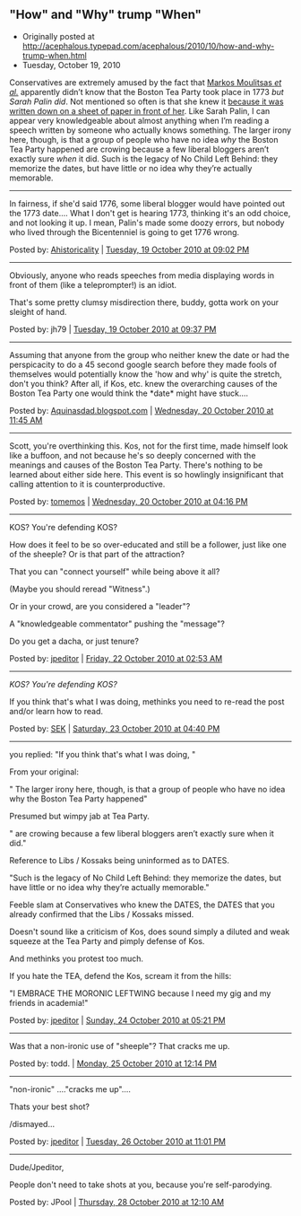 ## "How" and "Why" trump "When"

 * Originally posted at http://acephalous.typepad.com/acephalous/2010/10/how-and-why-trump-when.html
 * Tuesday, October 19, 2010

Conservatives are extremely amused by the fact that [Markos Moulitsas _et al._](http://perfunction.typepad.com/perfunction/2010/10/historic-illiteracy-idiot-sarah-palin-party-like-its-1773-after-the-election.html) apparently didn’t know that the Boston Tea Party took place in 1773 _but Sarah Palin did_.  Not mentioned so often is that she knew it [because it was written down on a sheet of paper in front of her](http://www.latimes.com/news/nationworld/nation/la-na-tea-party-express-20101019,0,2450180.story).   Like Sarah Palin, I can appear very knowledgeable about almost  anything when I’m reading a speech written by someone who actually knows  something.  The larger irony here, though, is that a group of people  who have no idea _why_ the Boston Tea Party happened are crowing because a few liberal bloggers aren’t exactly sure _when_ it did.  Such is the legacy of No Child Left Behind: they memorize the  dates, but have little or no idea why they’re actually memorable.

* * *

In fairness, if she'd said 1776, some liberal blogger would have pointed out the 1773 date.... What I don't get is hearing 1773, thinking it's an odd choice, and not looking it up. I mean, Palin's made some doozy errors, but nobody who lived through the Bicentenniel is going to get 1776 wrong.

Posted by: [Ahistoricality](http://ahistoricality.blogspot.com) | [Tuesday, 19 October 2010 at 09:02 PM](http://acephalous.typepad.com/acephalous/2010/10/how-and-why-trump-when.html?cid=6a00d8341c2df453ef013488535d0f970c#comment-6a00d8341c2df453ef013488535d0f970c)

* * *

Obviously, anyone who reads speeches from media displaying words in front of them (like a teleprompter!) is an idiot. 

That's some pretty clumsy misdirection there, buddy, gotta work on your sleight of hand.

Posted by: jh79 | [Tuesday, 19 October 2010 at 09:37 PM](http://acephalous.typepad.com/acephalous/2010/10/how-and-why-trump-when.html?cid=6a00d8341c2df453ef013488538840970c#comment-6a00d8341c2df453ef013488538840970c)

* * *

Assuming that anyone from the group who neither knew the date or had the perspicacity to do a 45 second google search before they made fools of themselves would potentially know the 'how and why' is quite the stretch, don't you think? After all, if Kos, etc. knew the overarching causes of the Boston Tea Party one would think the \*date\* might have stuck....

Posted by: [Aquinasdad.blogspot.com](http://profile.typepad.com/aquinasdadblogspotcom) | [Wednesday, 20 October 2010 at 11:45 AM](http://acephalous.typepad.com/acephalous/2010/10/how-and-why-trump-when.html?cid=6a00d8341c2df453ef0133f5379cee970b#comment-6a00d8341c2df453ef0133f5379cee970b)

* * *

Scott, you're overthinking this.  Kos, not for the first time, made himself look like a buffoon, and not because he's so deeply concerned with the meanings and causes of the Boston Tea Party.  There's nothing to be learned about either side here.  This event is so howlingly insignificant that calling attention to it is counterproductive.

Posted by: [tomemos](http://tomemos.wordpress.com) | [Wednesday, 20 October 2010 at 04:16 PM](http://acephalous.typepad.com/acephalous/2010/10/how-and-why-trump-when.html?cid=6a00d8341c2df453ef01348858f66c970c#comment-6a00d8341c2df453ef01348858f66c970c)

* * *

KOS? You're defending KOS?

How does it feel to be so over-educated and still be a follower, just like one of the sheeple?  Or is that part of the attraction?

That you can "connect yourself" while being above it all?

(Maybe you should reread "Witness".)

Or in your crowd, are you considered a "leader"? 

A "knowledgeable commentator" pushing the "message"?

Do you get a dacha, or just tenure?

Posted by: [jpeditor](http://www.jewpoint.blogspot.com) | [Friday, 22 October 2010 at 02:53 AM](http://acephalous.typepad.com/acephalous/2010/10/how-and-why-trump-when.html?cid=6a00d8341c2df453ef0133f541ff06970b#comment-6a00d8341c2df453ef0133f541ff06970b)

* * *

_KOS? You're defending KOS?_

If you think that's what I was doing, methinks you need to re-read the post and/or learn how to read.

Posted by: [SEK](http://acephalous.typepad.com) | [Saturday, 23 October 2010 at 04:40 PM](http://acephalous.typepad.com/acephalous/2010/10/how-and-why-trump-when.html?cid=6a00d8341c2df453ef0133f54b46e2970b#comment-6a00d8341c2df453ef0133f54b46e2970b)

* * *

you replied: "If you think that's what I was doing, "

From your original:

" The larger irony here, though, is that a group of people who have no idea why the Boston Tea Party happened"

Presumed but wimpy jab at Tea Party.

" are crowing because a few liberal bloggers aren’t exactly sure when it did."

Reference to Libs / Kossaks being uninformed as to DATES.

"Such is the legacy of No Child Left Behind: they memorize the dates, but have little or no idea why they’re actually memorable."

Feeble slam at Conservatives who knew the DATES, the DATES that you already confirmed that the Libs / Kossaks missed.

Doesn't sound like a criticism of Kos, does sound simply a diluted and weak squeeze at the Tea Party and pimply defense of Kos.

And methinks you protest too much.

If you hate the TEA, defend the Kos, scream it from the hills:

"I EMBRACE THE MORONIC LEFTWING because I need my gig and my friends in academia!" 

Posted by: [jpeditor](http://www.jewpoint.blogspot.com) | [Sunday, 24 October 2010 at 05:21 PM](http://acephalous.typepad.com/acephalous/2010/10/how-and-why-trump-when.html?cid=6a00d8341c2df453ef0133f550958a970b#comment-6a00d8341c2df453ef0133f550958a970b)

* * *

Was that a non-ironic use of "sheeple"? That cracks me up.

Posted by: todd. | [Monday, 25 October 2010 at 12:14 PM](http://acephalous.typepad.com/acephalous/2010/10/how-and-why-trump-when.html?cid=6a00d8341c2df453ef01348875335e970c#comment-6a00d8341c2df453ef01348875335e970c)

* * *

"non-ironic" ...."cracks me up".... 

Thats your best shot?

/dismayed...

Posted by: [jpeditor](http://www.jewpoint.blogspot.com) | [Tuesday, 26 October 2010 at 11:01 PM](http://acephalous.typepad.com/acephalous/2010/10/how-and-why-trump-when.html?cid=6a00d8341c2df453ef0134887efb95970c#comment-6a00d8341c2df453ef0134887efb95970c)

* * *

Dude/Jpeditor,  

People don't need to take shots at you, because you're self-parodying.

Posted by: JPool | [Thursday, 28 October 2010 at 12:10 AM](http://acephalous.typepad.com/acephalous/2010/10/how-and-why-trump-when.html?cid=6a00d8341c2df453ef0133f565a61a970b#comment-6a00d8341c2df453ef0133f565a61a970b)

